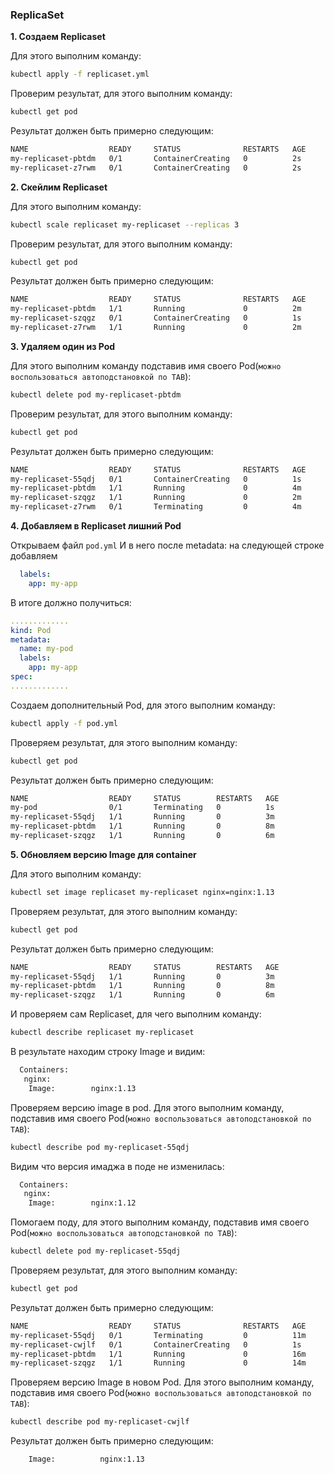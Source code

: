 ### ReplicaSet

**1. Создаем Replicaset**

Для этого выполним команду:
```bash
kubectl apply -f replicaset.yml
```
Проверим результат, для этого выполним команду:
```bash
kubectl get pod
```
Результат должен быть примерно следующим:
```bash
NAME                  READY     STATUS              RESTARTS   AGE
my-replicaset-pbtdm   0/1       ContainerCreating   0          2s
my-replicaset-z7rwm   0/1       ContainerCreating   0          2s
```

**2. Скейлим Replicaset**

Для этого выполним команду:
```bash
kubectl scale replicaset my-replicaset --replicas 3
```
Проверим результат, для этого выполним команду:
```bash
kubectl get pod
```
Результат должен быть примерно следующим:
```bash
NAME                  READY     STATUS              RESTARTS   AGE
my-replicaset-pbtdm   1/1       Running             0          2m
my-replicaset-szqgz   0/1       ContainerCreating   0          1s
my-replicaset-z7rwm   1/1       Running             0          2m
```
**3. Удаляем один из Pod**

Для этого выполним команду подставив имя своего Pod(``можно воспользоваться автоподстановкой по TAB``):
```bash
kubectl delete pod my-replicaset-pbtdm
```
Проверим результат, для этого выполним команду:
```bash
kubectl get pod
```
Результат должен быть примерно следующим:
```bash
NAME                  READY     STATUS              RESTARTS   AGE
my-replicaset-55qdj   0/1       ContainerCreating   0          1s
my-replicaset-pbtdm   1/1       Running             0          4m
my-replicaset-szqgz   1/1       Running             0          2m
my-replicaset-z7rwm   0/1       Terminating         0          4m
```
**4. Добавляем в Replicaset лишний Pod**

Открываем файл `pod.yml`
И в него после metadata: на следующей строке добавляем
```yaml
  labels:
    app: my-app
```
В итоге должно получиться:
```yaml
.............
kind: Pod
metadata:
  name: my-pod
  labels:
    app: my-app
spec:
.............
```
Создаем дополнительный Pod, для этого выполним команду:
```bash
kubectl apply -f pod.yml
```
Проверяем результат, для этого выполним команду:
```bash
kubectl get pod
```
Результат должен быть примерно следующим:
```bash
NAME                  READY     STATUS        RESTARTS   AGE
my-pod                0/1       Terminating   0          1s
my-replicaset-55qdj   1/1       Running       0          3m
my-replicaset-pbtdm   1/1       Running       0          8m
my-replicaset-szqgz   1/1       Running       0          6m
```
**5. Обновляем версию Image для container**

Для этого выполним команду:
```bash
kubectl set image replicaset my-replicaset nginx=nginx:1.13
```
Проверяем результат, для этого выполним команду:
```bash
kubectl get pod
```
Результат должен быть примерно следующим:
```bash
NAME                  READY     STATUS        RESTARTS   AGE
my-replicaset-55qdj   1/1       Running       0          3m
my-replicaset-pbtdm   1/1       Running       0          8m
my-replicaset-szqgz   1/1       Running       0          6m
```
И проверяем сам Replicaset, для чего выполним команду:
```bash
kubectl describe replicaset my-replicaset
```
В результате находим строку Image и видим:
```bash
  Containers:
   nginx:
    Image:        nginx:1.13
```
Проверяем версию image в pod. Для этого выполним команду, подставив имя своего Pod(``можно воспользоваться автоподстановкой по TAB``):
```bash
kubectl describe pod my-replicaset-55qdj
```
Видим что версия имаджа в поде не изменилась:
```bash
  Containers:
   nginx:
    Image:        nginx:1.12
```
Помогаем поду, для этого выполним команду, подставив имя своего Pod(``можно воспользоваться автоподстановкой по TAB``):
```bash
kubectl delete pod my-replicaset-55qdj
```
Проверяем результат, для этого выполним команду:
```bash
kubectl get pod
```
Результат должен быть примерно следующим:
```bash
NAME                  READY     STATUS              RESTARTS   AGE
my-replicaset-55qdj   0/1       Terminating         0          11m
my-replicaset-cwjlf   0/1       ContainerCreating   0          1s
my-replicaset-pbtdm   1/1       Running             0          16m
my-replicaset-szqgz   1/1       Running             0          14m
```
Проверяем версию Image в новом Pod. Для этого выполним команду, подставив имя своего Pod(``можно воспользоваться автоподстановкой по TAB``):
```bash
kubectl describe pod my-replicaset-cwjlf
```
Результат должен быть примерно следующим:
```bash
    Image:          nginx:1.13
```

